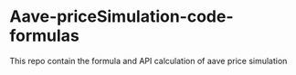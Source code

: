 # Aave-priceSimulation-code-formulas
This repo contain the formula and API calculation of aave price simulation

